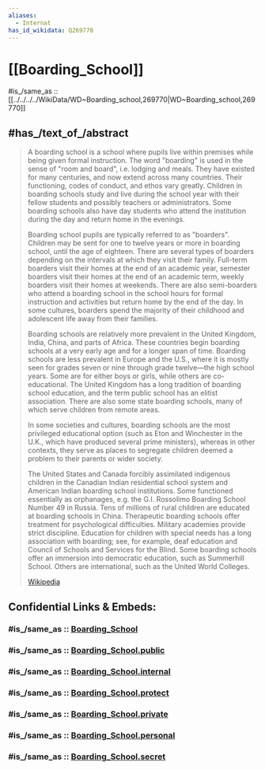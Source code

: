 ```yaml
---
aliases:
  - Internat
has_id_wikidata: Q269770
---
```


# [[Boarding_School]] 

#is_/same_as :: [[../../../../WikiData/WD~Boarding_school,269770|WD~Boarding_school,269770]] 

## #has_/text_of_/abstract 

> A boarding school is a school where pupils live within premises while being given formal instruction. 
> The word "boarding" is used in the sense of "room and board", i.e. lodging and meals. 
> They have existed for many centuries, and now extend across many countries. 
> Their functioning, codes of conduct, and ethos vary greatly. 
> Children in boarding schools study and live during the school year 
> with their fellow students and possibly teachers or administrators. 
> Some boarding schools also have day students 
> who attend the institution during the day and return home in the evenings.
>
> Boarding school pupils are typically referred to as "boarders". Children may be sent for one to twelve years or more in boarding school, until the age of eighteen. There are several types of boarders depending on the intervals at which they visit their family. Full-term boarders visit their homes at the end of an academic year, semester boarders visit their homes at the end of an academic term, weekly boarders visit their homes at weekends. There are also semi-boarders who attend a boarding school in the school hours for formal instruction and activities but return home by the end of the day. In some cultures, boarders spend the majority of their childhood and adolescent life away from their families.
>
> Boarding schools are relatively more prevalent in the United Kingdom, India, China, and parts of Africa. These countries begin boarding schools at a very early age and for a longer span of time. Boarding schools are less prevalent in Europe and the U.S., where it is mostly seen for grades seven or nine through grade twelve—the high school years. Some are for either boys or girls, while others are co-educational. The United Kingdom has a long tradition of boarding school education, and the term public school has an elitist association. There are also some state boarding schools, many of which serve children from remote areas.
>
> In some societies and cultures, boarding schools are the most privileged educational option (such as Eton and Winchester in the U.K., which have produced several prime ministers), whereas in other contexts, they serve as places to segregate children deemed a problem to their parents or wider society.
>
> The United States and Canada forcibly assimilated indigenous children in the Canadian Indian residential school system and American Indian boarding school institutions. Some functioned essentially as orphanages, e.g. the G.I. Rossolimo Boarding School Number 49 in Russia. Tens of millions of rural children are educated at boarding schools in China. Therapeutic boarding schools offer treatment for psychological difficulties. Military academies provide strict discipline. Education for children with special needs has a long association with boarding; see, for example, deaf education and Council of Schools and Services for the Blind. Some boarding schools offer an immersion into democratic education, such as Summerhill School. Others are international, such as the United World Colleges.
>
> [Wikipedia](https://en.wikipedia.org/wiki/Boarding%20school) 


## Confidential Links & Embeds: 

### #is_/same_as :: [Boarding_School](Boarding_School.md) 

### #is_/same_as :: [Boarding_School.public](/_public/Society/Organization/Educational_Organization/Boarding_School.public.md) 

### #is_/same_as :: [Boarding_School.internal](/_internal/Society/Organization/Educational_Organization/Boarding_School.internal.md) 

### #is_/same_as :: [Boarding_School.protect](/_protect/Society/Organization/Educational_Organization/Boarding_School.protect.md) 

### #is_/same_as :: [Boarding_School.private](/_private/Society/Organization/Educational_Organization/Boarding_School.private.md) 

### #is_/same_as :: [Boarding_School.personal](/_personal/Society/Organization/Educational_Organization/Boarding_School.personal.md) 

### #is_/same_as :: [Boarding_School.secret](/_secret/Society/Organization/Educational_Organization/Boarding_School.secret.md)

